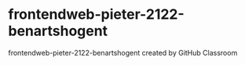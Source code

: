 # frontendweb-pieter-2122-benartshogent
frontendweb-pieter-2122-benartshogent created by GitHub Classroom
